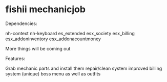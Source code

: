 # fishii mechanicjob

Dependencies:

nh-context
nh-keyboard
es_extended
esx_society
esx_billing
esx_addoninventory
esx_addonacountmoney

More things will be coming out

Features:

Grab mechanic parts and install them
repair/clean system improved
billing system (unique)
boss menu as well as outfits
